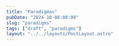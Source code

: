 ```yaml
---
title: "Paradigmas"
pubDate: "2024-10-08:00:00"
slug: "paradigms"
tags: ["draft", "paradigms"]
layout: "../../layouts/PostLayout.astro"
---
```

